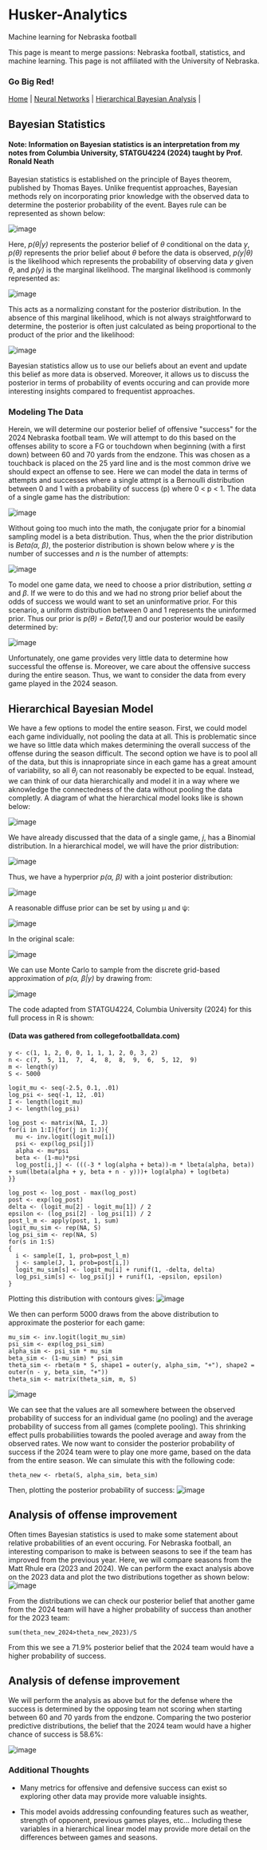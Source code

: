 # Husker-Analytics
Machine learning for Nebraska football

This page is meant to merge passions: Nebraska football, statistics, and machine learning. This page is not affiliated with the University of Nebraska.

### Go Big Red!

[Home](index.md)  |  [Neural Networks](NeuralNet.md)  |  [Hierarchical Bayesian Analysis](HierarchicalBayes.md)  |   

## Bayesian Statistics
#### Note: Information on Bayesian statistics is an interpretation from my notes from Columbia University, STATGU4224 (2024) taught by Prof. Ronald Neath

Bayesian statistics is established on the principle of Bayes theorem, published by Thomas Bayes. Unlike frequentist approaches, Bayesian methods rely on incorporating prior knowledge with the observed data to determine the posterior probability of the event. Bayes rule can be represented as shown below:

![image](https://github.com/user-attachments/assets/47716545-63a4-4428-a632-7c901fcfcfdb)

Here, *p(θ&#124;y)* represents the posterior belief of *θ* conditional on the data *y*, *p(θ)* represents the prior belief about *θ* before the data is observed, *p(y&#124;θ)* is the likelihood which represents the probability of observing data *y* given *θ*, and *p(y)* is the marginal likelihood. The marginal likelihood is commonly represented as:

![image](https://github.com/user-attachments/assets/30ce3c68-e6f3-4935-a0b7-e64ab4206e35)

This acts as a normalizing constant for the posterior distribution. In the absence of this marginal likelihood, which is not always straightforward to determine, the posterior is often just calculated as being proportional to the product of the prior and the likelihood:

![image](https://github.com/user-attachments/assets/c3db2d67-918b-4b29-a049-05cdad5f8320)

Bayesian statistics allow us to use our beliefs about an event and update this belief as more data is observed. Moreover, it allows us to discuss the posterior in terms of probability of events occuring and can provide more interesting insights compared to frequentist approaches. 

### Modeling The Data
Herein, we will determine our posterior belief of offensive "success" for the 2024 Nebraska football team. We will attempt to do this based on the offenses ability to score a FG or touchdown when beginning (with a first down) between 60 and 70 yards from the endzone. This was chosen as a touchback is placed on the 25 yard line and is the most common drive we should expect an offense to see. Here we can model the data in terms of attempts and successes where a single attmpt is a Bernoulli distribution between 0 and 1 with a probability of success (p) where 0 < p < 1. The data of a single game has the distribution:

![image](https://github.com/user-attachments/assets/db9fcabd-1e90-4dbd-91d6-aa8d08ea02bb)

Without going too much into the math, the conjugate prior for a binomial sampling model is a beta distribution. Thus, when the the prior distribution is *Beta(α, β)*, the posterior distribution is shown below where *y* is the number of successes and *n* is the number of attempts:

![image](https://github.com/user-attachments/assets/333f6527-1830-4808-a607-afacc2800dd5)


To model one game data, we need to choose a prior distribution, setting *α* and *β*. If we were to do this and we had no strong prior belief about the odds of success we would want to set an uninformative prior. For this scenario, a uniform distribution between 0 and 1 represents the uninformed prior. Thus our prior is *p(θ) = Beta(1,1)* and our posterior would be easily determined by:

![image](https://github.com/user-attachments/assets/c31d014b-2216-4ef5-9a9f-2153a36b6fd8)

Unfortunately, one game provides very little data to determine how successful the offense is. Moreover, we care about the offensive success during the entire season. Thus, we want to consider the data from every game played in the 2024 season. 

## Hierarchical Bayesian Model
We have a few options to model the entire season. First, we could model each game individually, not pooling the data at all. This is problematic since we have so little data which makes determining the overall success of the offense during the season difficult. The second option we have is to pool all of the data, but this is innapropriate since in each game has a great amount of variability, so all *θ<sub>j* can not reasonably be expected to be equal. Instead, we can think of our data hierarchically and model it in a way where we aknowledge the connectedness of the data without pooling the data completly. A diagram of what the hierarchical model looks like is shown below:

![image](https://github.com/user-attachments/assets/4f77bf04-ddfb-40c5-9f87-3e2c2f5c2252)

We have already discussed that the data of a single game, *j*, has a Binomial distribution. In a hierarchical model, we will have the prior distribution:

![image](https://github.com/user-attachments/assets/0acecbee-c3f1-4188-91ef-d1e0fb1cfa58)

Thus, we have a hyperprior *p(α, β)* with a joint posterior distribution:

![image](https://github.com/user-attachments/assets/ddd59619-1b9e-4f44-8635-2a3b606adef9)

A reasonable diffuse prior can be set by using μ and ψ: 

![image](https://github.com/user-attachments/assets/c508436d-ca7d-4450-bb85-5f144fe6d16f)

In the original scale:

![image](https://github.com/user-attachments/assets/3daa6930-7e38-4394-9174-a4034655551c)

We can use Monte Carlo to sample from the discrete grid-based approximation of *p(α, β&#124;y)*  by drawing from:

![image](https://github.com/user-attachments/assets/5f40571d-9b3b-48de-be95-7e0570cf9e13)

The code adapted from STATGU4224, Columbia University (2024) for this full process in R is shown:
#### (Data was gathered from collegefootballdata.com)
```
y <- c(1, 1, 2, 0, 0, 1, 1, 1, 2, 0, 3, 2)
n <- c(7,  5, 11,  7,  4,  8,  8,  9,  6,  5, 12,  9)
m <- length(y)
S <- 5000

logit_mu <- seq(-2.5, 0.1, .01)
log_psi <- seq(-1, 12, .01) 
I <- length(logit_mu)
J <- length(log_psi)

log_post <- matrix(NA, I, J)
for(i in 1:I){for(j in 1:J){
  mu <- inv.logit(logit_mu[i]) 
  psi <- exp(log_psi[j])
  alpha <- mu*psi
  beta <- (1-mu)*psi
  log_post[i,j] <- (((-3 * log(alpha + beta))-m * lbeta(alpha, beta)) + sum(lbeta(alpha + y, beta + n - y)))+ log(alpha) + log(beta)
}}

log_post <- log_post - max(log_post)
post <- exp(log_post)
delta <- (logit_mu[2] - logit_mu[1]) / 2
epsilon <- (log_psi[2] - log_psi[1]) / 2
post_l_m <- apply(post, 1, sum) 
logit_mu_sim <- rep(NA, S) 
log_psi_sim <- rep(NA, S)
for(s in 1:S)
{
  i <- sample(I, 1, prob=post_l_m)
  j <- sample(J, 1, prob=post[i,])
  logit_mu_sim[s] <- logit_mu[i] + runif(1, -delta, delta)
  log_psi_sim[s] <- log_psi[j] + runif(1, -epsilon, epsilon)
}
```
Plotting this distribution with contours gives:
![image](https://github.com/user-attachments/assets/210bc8e0-d72c-4e03-b93e-3d2a7bb83735)


We then can perform 5000 draws from the above distribution to approximate the posterior for each game: 
```
mu_sim <- inv.logit(logit_mu_sim) 
psi_sim <- exp(log_psi_sim)
alpha_sim <- psi_sim * mu_sim 
beta_sim <- (1-mu_sim) * psi_sim
theta_sim <- rbeta(m * S, shape1 = outer(y, alpha_sim, "+"), shape2 = outer(n - y, beta_sim, "+"))
theta_sim <- matrix(theta_sim, m, S)
```
![image](https://github.com/user-attachments/assets/cf547e3c-2704-4baa-a79a-656565281c56)


We can see that the values are all somewhere between the observed probability of success for an individual game (no pooling) and the average probability of success from all games (complete pooling). This shrinking effect pulls probabiliities towards the pooled average and away from the observed rates. We now want to consider the posterior probability of success if the 2024 team were to play one more game, based on the data from the entire season. We can simulate this with the following code:
```
theta_new <- rbeta(S, alpha_sim, beta_sim)
```
Then, plotting the posterior probability of success:
![image](https://github.com/user-attachments/assets/95f02b62-bf82-4a58-89d3-546d70b8d136)


## Analysis of offense improvement
Often times Bayesian statistics is used to make some statement about relative probabilities of an event occuring. For Nebraska football, an interesting comparison to make is between seasons to see if the team has improved from the previous year. Here, we will compare seasons from the Matt Rhule era (2023 and 2024). We can perform the exact analysis above on the 2023 data and plot the two distributions together as shown below:
![image](https://github.com/user-attachments/assets/eb6f34e1-29b2-4d84-8aaa-288f63e6e9e6)

From the distributions we can check our posterior belief that another game from the 2024 team will have a higher probability of success than another for the 2023 team:
```
sum(theta_new_2024>theta_new_2023)/S
```
From this we see a 71.9% posterior belief that the 2024 team would have a higher probability of success. 

## Analysis of defense improvement
We will perform the analysis as above but for the defense where the success is determined by the opposing team not scoring when starting between 60 and 70 yards from the endzone. Comparing the two posterior predictive distributions, the belief that the 2024 team would have a higher chance of success is 58.6%:

![image](https://github.com/user-attachments/assets/2661d4d3-c694-49de-925b-6e630bb2b255)


### Additional Thoughts
 - Many metrics for offensive and defensive success can exist so exploring other data may provide more valuable insights. 

 - This model avoids addressing confounding features such as weather, strength of opponent, previous games playes, etc... Including these variables in a hierarchical linear model may provide more detail on the differences between games and seasons.



